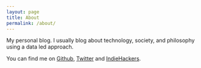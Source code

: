 ```yaml
---
layout: page
title: About
permalink: /about/
---
```

My personal blog. I usually blog about technology, society, and philosophy using a data led approach.

You can find me on [Github](https://github.com/duartemartins), [Twitter](https://www.twitter.com/duarteosrm) and [IndieHackers](https://www.indiehackers.com/Santiago).
